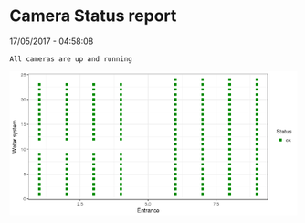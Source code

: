 Camera Status report
================
17/05/2017 - 04:58:08

    All cameras are up and running

![](camreport_files/figure-markdown_github/unnamed-chunk-2-1.png)
